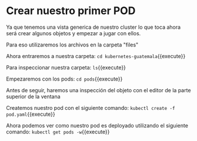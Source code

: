 # Crear nuestro primer POD

Ya que tenemos una vista generica de nuestro cluster lo que toca ahora será crear algunos objetos y empezar a jugar con ellos.

Para eso utilizaremos los archivos en la carpeta "files"

Ahora entraremos a nuestra carpeta:
`cd kubernetes-guatemala`{{execute}}

Para inspeccionar nuestra carpeta:
`ls`{{execute}}

Empezaremos con los pods:
`cd pods`{{execute}}

Antes de seguir, haremos una inspección del objeto con el editor de la parte superior de la ventana

Createmos nuestro pod con el siguiente comando:
`kubectl create -f pod.yaml`{{execute}}

Ahora podemos ver como nuestro pod es deployado utilizando el siguiente comando:
`kubectl get pods -w`{{execute}}
